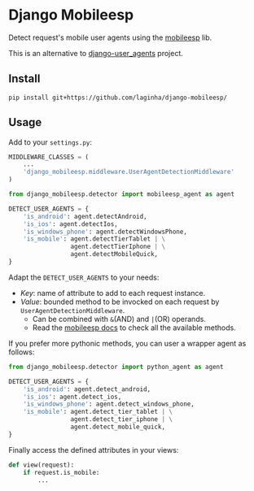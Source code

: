 # Django Mobileesp

Detect request's mobile user agents using the [mobileesp](http://blog.mobileesp.com/) lib. 

This is an alternative to [django-user_agents](https://github.com/selwin/django-user_agents) project. 


## Install

    pip install git+https://github.com/laginha/django-mobileesp/

## Usage

Add to your `settings.py`:

```python
MIDDLEWARE_CLASSES = (
    ...
    'django_mobileesp.middleware.UserAgentDetectionMiddleware'
)

from django_mobileesp.detector import mobileesp_agent as agent

DETECT_USER_AGENTS = {
    'is_android': agent.detectAndroid,
    'is_ios': agent.detectIos,
    'is_windows_phone': agent.detectWindowsPhone,
    'is_mobile': agent.detectTierTablet | \
                 agent.detectTierIphone | \
                 agent.detectMobileQuick,
}
```

Adapt the `DETECT_USER_AGENTS` to your needs:

- _Key_: name of attribute to add to each request instance. 
- _Value_: bounded method to be invocked on each request by `UserAgentDetectionMiddleware`. 
    - Can be combined with `&`(AND) and `|`(OR) operands. 
    - Read the [mobileesp docs](http://blog.mobileesp.com/?page_id=53) to check all the available methods.

If you prefer more pythonic methods, you can user a wrapper agent as follows:

```python
from django_mobileesp.detector import python_agent as agent

DETECT_USER_AGENTS = {
    'is_android': agent.detect_android,
    'is_ios': agent.detect_ios,
    'is_windows_phone': agent.detect_windows_phone,
    'is_mobile': agent.detect_tier_tablet | \
                 agent.detect_tier_iphone | \
                 agent.detect_mobile_quick,
}
```

Finally access the defined attributes in your views:

```python
def view(request):
    if request.is_mobile:
        ...
```
